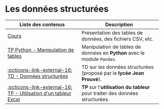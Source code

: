 # Les données structurées

| Liste des contenus                              | Description                         |
| ----------------------------------------------- | ----------------------------------- |
| [Cours](cours.md) | Présentation des tables de données, des fichiers CSV, etc. |
| [TP Python - Manipulation de tables](tp_tables.md) | Manipulation de tables de données en **Python** avec le module `Pandas`. |
| [:octicons-link-external-16: TD - Données structurées](https://opale-donnees.erwandemerville.fr) | TD sur les données structurées (proposé par le **lycée Jean Prouvé**). |
| [:octicons-link-external-16: TP - Utilisation d'un tableur Excel](http://sciences-ingenieur.genevoix-signoret-vinci.fr/SNT/3-donnees/co/00_Seance_2.html) | **TP** sur l'**utilisation du tableur** pour traiter des données structurées. |